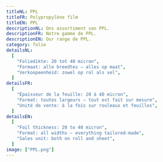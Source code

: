 ```yaml
---
titleNL: PPL
titleFR: Polypropylène film
titleEN: PPL
descriptionNL: Ons assortiment van PPL.
descriptionFR: Notre gamme de PPL.
descriptionEN: Our range de PPL.
category: folie
detailsNL:
  [
    "Foliedikte: 20 tot 40 micron",
    "Formaat: alle breedtes – alles op maat",
    "Verkoopeenheid: zowel op rol als vel",
  ]
detailsFR:
  [
    "Épaisseur de la feuille: 20 à 40 micron",
    "Format: toutes largeurs – tout est fait sur mesure",
    "Unité de vente: à la fois sur rouleaux et feuilles",
  ]
detailsEN:
  [
    "Foil thickness: 20 to 40 micron",
    "Format: all widths – everything tailored-made",
    "Sales unit: both on roll and sheet",
  ]
image: ["PPL.png"]
---
```

